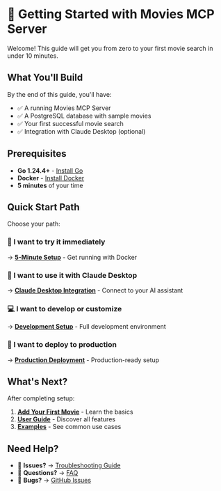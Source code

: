 # 🚀 Getting Started with Movies MCP Server

Welcome! This guide will get you from zero to your first movie search in under 10 minutes.

## What You'll Build

By the end of this guide, you'll have:
- ✅ A running Movies MCP Server
- ✅ A PostgreSQL database with sample movies
- ✅ Your first successful movie search
- ✅ Integration with Claude Desktop (optional)

## Prerequisites

- **Go 1.24.4+** - [Install Go](https://golang.org/doc/install)
- **Docker** - [Install Docker](https://docs.docker.com/get-docker/)
- **5 minutes** of your time

## Quick Start Path

Choose your path:

### 🎯 I want to try it immediately
→ **[5-Minute Setup](./installation.md)** - Get running with Docker

### 🧠 I want to use it with Claude Desktop  
→ **[Claude Desktop Integration](./claude-desktop.md)** - Connect to your AI assistant

### 💻 I want to develop or customize
→ **[Development Setup](../development/README.md)** - Full development environment

### 🚢 I want to deploy to production
→ **[Production Deployment](../deployment/README.md)** - Production-ready setup

## What's Next?

After completing setup:
1. **[Add Your First Movie](./first-movie.md)** - Learn the basics
2. **[User Guide](../guides/user-guide.md)** - Discover all features  
3. **[Examples](../guides/examples.md)** - See common use cases

## Need Help?

- 🐛 **Issues?** → [Troubleshooting Guide](../reference/troubleshooting.md)
- 💬 **Questions?** → [FAQ](../appendices/faq.md)
- 🚨 **Bugs?** → [GitHub Issues](https://github.com/francknouama/movies-mcp-server/issues)